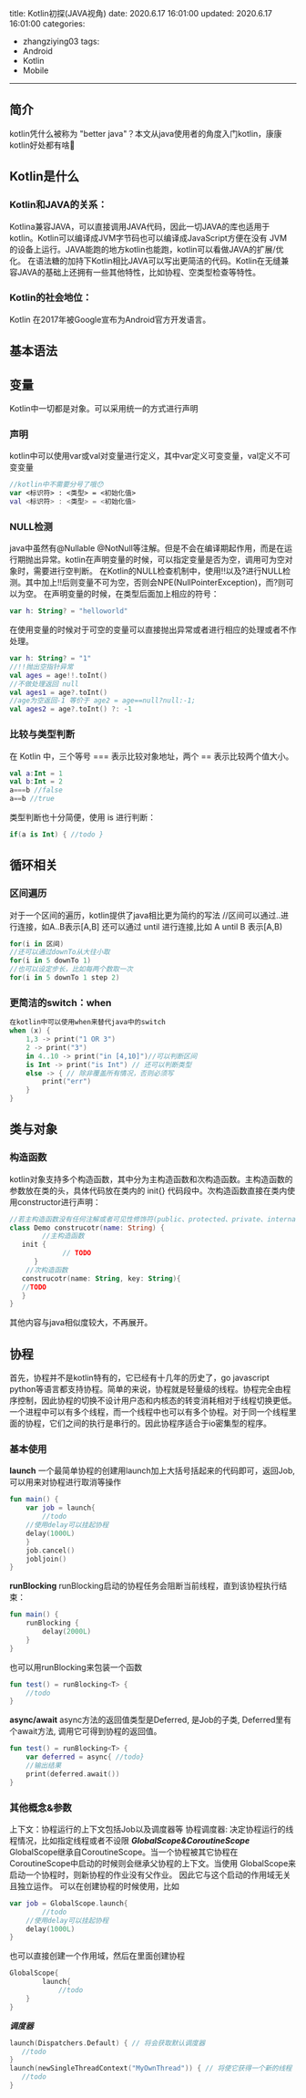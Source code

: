 title: Kotlin初探(JAVA视角)
date: 2020.6.17 16:01:00
updated: 2020.6.17 16:01:00
categories:
- zhangziying03
tags:
- Android
- Kotlin
- Mobile
---
## 简介
kotlin凭什么被称为 "better java"？本文从java使用者的角度入门kotlin，康康kotlin好处都有啥🤔
<!--more-->
## Kotlin是什么
### Kotlin和JAVA的关系：
Kotlina兼容JAVA，可以直接调用JAVA代码，因此一切JAVA的库也适用于kotlin。Kotlin可以编译成JVM字节码也可以编译成JavaScript方便在没有 JVM 的设备上运行。JAVA能跑的地方kotlin也能跑，kotlin可以看做JAVA的扩展/优化。
在语法糖的加持下Kotlin相比JAVA可以写出更简洁的代码。Kotlin在无缝兼容JAVA的基础上还拥有一些其他特性，比如协程、空类型检查等特性。
### Kotlin的社会地位：
Kotlin 在2017年被Google宣布为Android官方开发语言。
## 基本语法
## 变量
Kotlin中一切都是对象。可以采用统一的方式进行声明
### 声明
kotlin中可以使用var或val对变量进行定义，其中var定义可变变量，val定义不可变变量
```kotlin
//kotlin中不需要分号了哦😯
var <标识符> : <类型> = <初始化值>
val <标识符> : <类型> = <初始化值>

```
### NULL检测
java中虽然有@Nullable @NotNull等注解。但是不会在编译期起作用，而是在运行期抛出异常。kotlin在声明变量的时候，可以指定变量是否为空，调用可为空对象时，需要进行空判断。
在Kotlin的NULL检查机制中，使用!!以及?进行NULL检测。其中加上!!后则变量不可为空，否则会NPE(NullPointerException)，而?则可以为空。
在声明变量的时候，在类型后面加上相应的符号：
```kotlin
var h: String? = "helloworld" 
```
在使用变量的时候对于可空的变量可以直接抛出异常或者进行相应的处理或者不作处理。
```kotlin
var h: String? = "1" 
//!!抛出空指针异常
val ages = age!!.toInt()
//不做处理返回 null
val ages1 = age?.toInt()
//age为空返回-1 等价于 age2 = age==null?null:-1;
val ages2 = age?.toInt() ?: -1
```
### 比较与类型判断
在 Kotlin 中，三个等号 === 表示比较对象地址，两个 == 表示比较两个值大小。
```kotlin
val a:Int = 1
val b:Int = 2
a===b //false
a==b //true
```
类型判断也十分简便，使用 is 进行判断：
```kotlin
if(a is Int) { //todo }
```
## 循环相关
### 区间遍历
对于一个区间的遍历，kotlin提供了java相比更为简约的写法
//区间可以通过..进行连接，如A..B表示[A,B] 还可以通过 until 进行连接,比如 A until B 表示[A,B)
```kotlin
for(i in 区间) 
//还可以通过downTo从大往小取 
for(i in 5 downTo 1)
//也可以设定步长，比如每两个数取一次
for(i in 5 downTo 1 step 2)
```
### 更简洁的switch：when
```kotlin
在kotlin中可以使用when来替代java中的switch
when (x) {
    1,3 -> print("1 OR 3")
    2 -> print("3")
    in 4..10 -> print("in [4,10]")//可以判断区间
    is Int -> print("is Int") // 还可以判断类型
    else -> { // 除非覆盖所有情况，否则必须写
        print("err")
    }
}
```
## 类与对象
### 构造函数
kotlin对象支持多个构造函数，其中分为主构造函数和次构造函数。主构造函数的参数放在类的头，具体代码放在类内的 init{} 代码段中。次构造函数直接在类内使用constructor进行声明：
```kotlin
//若主构造函数没有任何注解或者可见性修饰符(public、protected、private、internal)，则 constructor 可以省略
class Demo construcotr(name: String) {   
        //主构造函数
   init {
             // TODO  
      }    
    //次构造函数
   construcotr(name: String, key: String){
   //TODO
   }
}
```
其他内容与java相似度较大，不再展开。
## 协程
首先，协程并不是kotlin特有的，它已经有十几年的历史了，go javascript python等语言都支持协程。简单的来说，协程就是轻量级的线程。协程完全由程序控制，因此协程的切换不设计用户态和内核态的转变消耗相对于线程切换更低。一个进程中可以有多个线程，而一个线程中也可以有多个协程。对于同一个线程里面的协程，它们之间的执行是串行的。因此协程序适合于io密集型的程序。
### 基本使用
**launch**
一个最简单协程的创建用launch加上大括号括起来的代码即可，返回Job,可以用来对协程进行取消等操作
```kotlin
fun main() {
    var job = launch{
        //todo
    //使用delay可以挂起协程
    delay(1000L)
    }
    job.cancel()
    jobljoin()
}
```
**runBlocking**
runBlocking启动的协程任务会阻断当前线程，直到该协程执行结束：
```kotlin
fun main() {
    runBlocking {     
        delay(2000L)  
    } 
}
```
也可以用runBlocking来包装一个函数
```kotlin
fun test() = runBlocking<T> { 
    //todo
}
```
**async/await**
async方法的返回值类型是Deferred, 是Job的子类, Deferred里有个await方法, 调用它可得到协程的返回值。
```kotlin
fun test() = runBlocking<T> { 
    var deferred = async{ //todo}
    //输出结果
    print(deferred.await())
}
```
### 其他概念&参数
上下文：协程运行的上下文包括Job以及调度器等
协程调度器: 决定协程运行的线程情况，比如指定线程或者不设限
***GlobalScope&CoroutineScope***
GlobalScope继承自CoroutineScope。当一个协程被其它协程在 CoroutineScope中启动的时候则会继承父协程的上下文。当使用 GlobalScope来启动一个协程时，则新协程的作业没有父作业。 因此它与这个启动的作用域无关且独立运作。
可以在创建协程的时候使用，比如
```kotlin
var job = GlobalScope.launch{
        //todo
    //使用delay可以挂起协程
    delay(1000L)
}
```
也可以直接创建一个作用域，然后在里面创建协程
```kotlin
GlobalScope{
        launch{
            //todo
    }
}
```
***调度器***
```kotlin
launch(Dispatchers.Default) { // 将会获取默认调度器
   //todo
}
launch(newSingleThreadContext("MyOwnThread")) { // 将使它获得一个新的线程
   //todo
}
```


